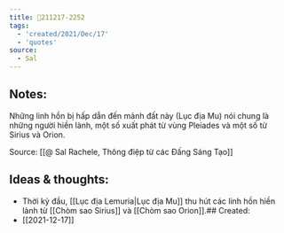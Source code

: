 ```yaml
---
title: 💬211217-2252
tags:
  - 'created/2021/Dec/17'
  - 'quotes'
source:
  - Sal
---
```


## Notes:
 Những linh hồn bị hấp dẫn đến mảnh đất này (Lục địa Mu) nói chung là những người hiền lành, một số xuất phát từ vùng Pleiades và một số từ Sirius và Orion. 

Source: [[@ Sal Rachele, Thông điệp từ các Đấng Sáng Tạo]]

## Ideas & thoughts:
- Thời kỳ đầu, [[Lục địa Lemuria|Lục địa Mu]] thu hút các linh hồn hiền lành từ [[Chòm sao Sirius]] và [[Chòm sao Orion]].## Created:
- [[2021-12-17]]
